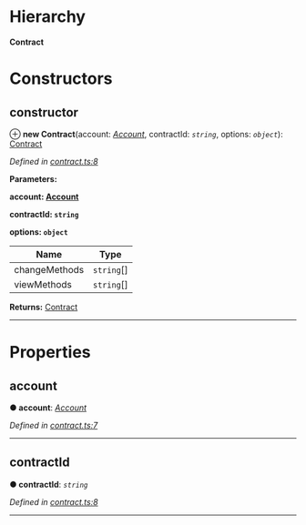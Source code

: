 

# Hierarchy

**Contract**

# Constructors

<a id="constructor"></a>

##  constructor

⊕ **new Contract**(account: *[Account](_account_.account.md)*, contractId: *`string`*, options: *`object`*): [Contract](_contract_.contract.md)

*Defined in [contract.ts:8](https://github.com/nearprotocol/nearlib/blob/7e040fa/src.ts/contract.ts#L8)*

**Parameters:**

**account: [Account](_account_.account.md)**

**contractId: `string`**

**options: `object`**

| Name | Type |
| ------ | ------ |
| changeMethods | `string`[] |
| viewMethods | `string`[] |

**Returns:** [Contract](_contract_.contract.md)

___

# Properties

<a id="account"></a>

##  account

**● account**: *[Account](_account_.account.md)*

*Defined in [contract.ts:7](https://github.com/nearprotocol/nearlib/blob/7e040fa/src.ts/contract.ts#L7)*

___
<a id="contractid"></a>

##  contractId

**● contractId**: *`string`*

*Defined in [contract.ts:8](https://github.com/nearprotocol/nearlib/blob/7e040fa/src.ts/contract.ts#L8)*

___

